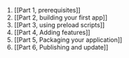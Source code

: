 1. [[Part 1, prerequisites]]
2. [[Part 2, building your first app]]
3. [[Part 3, using preload scripts]]
4. [[Part 4, Adding features]]
5. [[Part 5, Packaging your application]]
6. [[Part 6, Publishing and update]]
